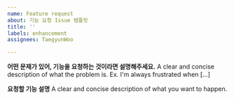 ```yaml
---
name: Feature request
about: 기능 요청 Issue 템플릿
title: ''
labels: enhancement
assignees: TaegyunWoo

---
```


**어떤 문제가 있어, 기능을 요청하는 것이라면 설명해주세요.**
A clear and concise description of what the problem is. Ex. I'm always frustrated when [...]

**요청할 기능 설명**
A clear and concise description of what you want to happen.
